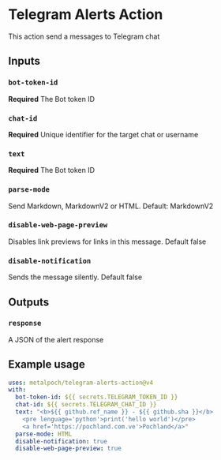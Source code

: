 # Telegram Alerts Action

This action send a messages to Telegram chat

## Inputs

### `bot-token-id`
**Required** The Bot token ID

### `chat-id`
**Required** Unique identifier for the target chat or username

### `text`
**Required** The Bot token ID

### `parse-mode`
Send Markdown, MarkdownV2 or HTML. Default: MarkdownV2

### `disable-web-page-preview`
Disables link previews for links in this message. Default false

### `disable-notification`
Sends the message silently. Default false

## Outputs

### `response`
A JSON of the alert response

## Example usage

```yaml
uses: metalpoch/telegram-alerts-action@v4
with:
  bot-token-id: ${{ secrets.TELEGRAM_TOKEN_ID }}
  chat-id: ${{ secrets.TELEGRAM_CHAT_ID }}
  text: "<b>${{ github.ref_name }} - ${{ github.sha }}</b>
    <pre lenguage='python'>print('hello world')</pre>
    <a href='https://pochland.com.ve'>Pochland</a>"
  parse-mode: HTML
  disable-notification: true
  disable-web-page-preview: true
```
  